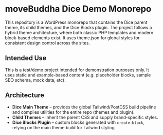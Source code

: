 # moveBuddha Dice Demo Monorepo

This repository is a WordPress monorepo that contains the Dice parent theme, its child themes, and the Dice Blocks plugin. The project follows a hybrid theme architecture, where both classic PHP templates and modern block-based elements exist. It uses theme.json for global styles for consistent design control across the sites.

## Intended Use
This is a test/demo project intended for demonstration purposes only. It uses static and example-based content (e.g. placeholder blocks, sample SEO schema, mock data, etc).

## Architecture
- **Dice Main Theme** – provides the global Tailwind/PostCSS build pipeline and compiles utilities for the entire repo (themes and plugin).
- **Child Themes** – inherit the parent CSS and supply brand-specific styles.
- **Dice Blocks Plugin** – custom blocks generated with `create-block`, relying on the main theme build for Tailwind styling.

